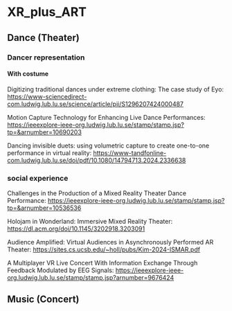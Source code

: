 # XR_plus_ART

## Dance (Theater)

### Dancer representation
#### With costume

Digitizing traditional dances under extreme clothing: The case study of Eyo: https://www-sciencedirect-com.ludwig.lub.lu.se/science/article/pii/S1296207424000487


Motion Capture Technology for Enhancing Live
Dance Performances: https://ieeexplore-ieee-org.ludwig.lub.lu.se/stamp/stamp.jsp?tp=&arnumber=10690203

Dancing invisible duets: using volumetric capture to
create one-to-one performance in virtual reality: https://www-tandfonline-com.ludwig.lub.lu.se/doi/pdf/10.1080/14794713.2024.2336638


### social experience

Challenges in the Production of a Mixed Reality Theater Dance Performance: https://ieeexplore-ieee-org.ludwig.lub.lu.se/stamp/stamp.jsp?tp=&arnumber=10536536

Holojam in Wonderland: Immersive Mixed Reality Theater: https://dl.acm.org/doi/10.1145/3202918.3203091

Audience Amplified: Virtual Audiences in Asynchronously Performed AR Theater: https://sites.cs.ucsb.edu/~holl/pubs/Kim-2024-ISMAR.pdf

A Multiplayer VR Live Concert With Information Exchange Through Feedback Modulated by EEG Signals: https://ieeexplore-ieee-org.ludwig.lub.lu.se/stamp/stamp.jsp?arnumber=9676424


## Music (Concert)